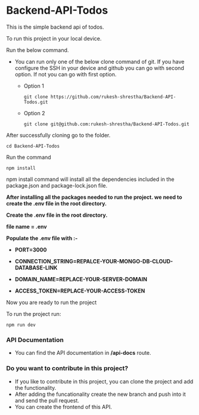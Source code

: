 # Backend-API-Todos


This is the simple backend api of todos. 

To run this project in your local device. 

Run the below command. 

- You can run only one of the below clone command of git. If you have configure the SSH in your device and github you can go with second option. If not you can go with first option.

  - Option 1
    ```
    git clone https://github.com/rukesh-shrestha/Backend-API-Todos.git
    ```
  - Option 2
    ```
    git clone git@github.com:rukesh-shrestha/Backend-API-Todos.git
    ```
After successfully cloning go to the folder.

```
cd Backend-API-Todos
```

Run the command

```
npm install
```

npm install command will install all the dependencies included in the package.json and package-lock.json file. 
<b>


After installing all the packages needed to run the project. we need to create the .env file in the root directory. 

Create the  .env file in the root directory. 

file name =  .env

Populate the .env file with :-

- PORT=3000

- CONNECTION_STRING=REPALCE-YOUR-MONGO-DB-CLOUD-DATABASE-LINK

- DOMAIN_NAME=REPLACE-YOUR-SERVER-DOMAIN
  
- ACCESS_TOKEN=REPLACE-YOUR-ACCESS-TOKEN

</b>

Now you are ready to run the project

To run the project run:
```
npm run dev
```

### API Documentation
- You can find the API documentation in **/api-docs** route.
  
### Do you want to contribute in this project?

- If you like to contribute in this project, you can clone the project and add the functionality.
- After adding the funcationality create the new branch and push into it and send the pull request. 
- You can create the frontend of this API.
 


